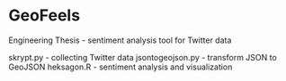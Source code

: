# GeoFeels
Engineering Thesis - sentiment analysis tool for Twitter data

skrypt.py - collecting Twitter data
jsontogeojson.py - transform JSON to GeoJSON
heksagon.R - sentiment analysis and visualization
